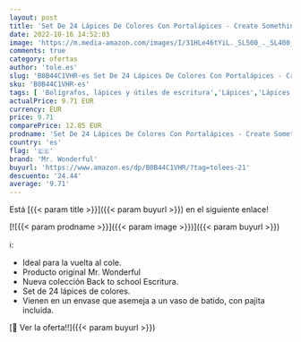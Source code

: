 ```yaml
---
layout: post
title: 'Set De 24 Lápices De Colores Con Portalápices - Create Something Great - Mr. Wonderful'
date: 2022-10-16 14:52:03
image: 'https://m.media-amazon.com/images/I/31HLe46tYiL._SL500_._SL400_.jpg'
comments: true
category: ofertas
author: 'tole.es'
slug: 'B0B44C1VHR-es Set De 24 Lápices De Colores Con Portalápices - Create...'
sku: 'B0B44C1VHR-es'
tags: [ 'Bolígrafos, lápices y útiles de escritura','Lápices','Lápices de madera','Oficina y papelería','lápices','mr. wonderful','🇪🇸', ]
actualPrice: 9.71 EUR
currency: EUR
price: 9.71
comparePrice: 12.85 EUR
prodname: 'Set De 24 Lápices De Colores Con Portalápices - Create Something Great - Mr. Wonderful'
country: 'es'
flag: '🇪🇸'
brand: 'Mr. Wonderful'
buyurl: 'https://www.amazon.es/dp/B0B44C1VHR/?tag=tolees-21'
descuento: '24.44'
average: '9.71'
---
```


Está [{{< param title >}}]({{< param buyurl >}}) en el siguiente enlace!

[![{{< param prodname >}}]({{< param image >}})]({{< param buyurl >}})

ℹ️:

- Ideal para la vuelta al cole.
- Producto original Mr. Wonderful
- Nueva colección Back to school Escritura.
- Set de 24 lápices de colores.
- Vienen en un envase que asemeja a un vaso de batido, con pajita incluida.

[🛒 Ver la oferta!!]({{< param buyurl >}})
